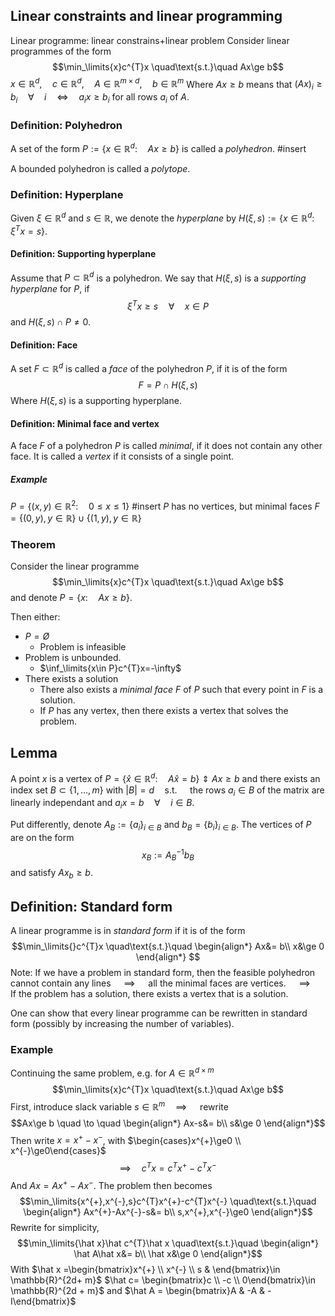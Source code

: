 ## Linear constraints and linear programming
Linear programme: linear constrains+linear problem
Consider linear programmes of the form
$$\min_\limits{x}c^{T}x \quad\text{s.t.}\quad Ax\ge b$$
	$x\in \mathbb{R}^{d}, \quad c\in \mathbb{R}^{d}, \quad A\in \mathbb{R}^{m \times d}, \quad b\in \mathbb{R}^{m}$
	Where $Ax\ge b$ means that $(Ax)_{i}\ge b_{i}\quad\forall\quad i \quad\Leftrightarrow\quad a_{i}x\ge b_{i}$    for all rows $a_{i}$ of $A$.

### Definition: Polyhedron
A set of the form
	$P:=\{x\in \mathbb{R}^{d}: \quad Ax\ge b \}$
is called a *polyhedron*.
#insert 

A bounded polyhedron is called a *polytope*.


### Definition: Hyperplane
Given $\xi \in \mathbb{R}^{d}$ and $s\in \mathbb{R}$, we denote the *hyperplane* by 
$H(\xi ,s):=\{x\in \mathbb{R}^{d}: \quad \xi ^{T}x=s \}.$

#### Definition: Supporting hyperplane
Assume that $P\subset \mathbb{R}^{d}$ is a polyhedron.
We say that $H(\xi ,s)$ is a *supporting hyperplane* for $P$, if
$$\xi ^{T}x\ge s \quad\forall\quad x\in P$$
and $H(\xi ,s)\cap P≠0$.


#### Definition: Face
A set $F\subset \mathbb{R}^{d}$ is called a *face* of the polyhedron $P$, if it is of the form
$$F=P\cap H(\xi ,s)$$
Where $H(\xi ,s)$ is a supporting hyperplane.

#### Definition: Minimal face and vertex
A face $F$ of a polyhedron $P$ is called *minimal*, if it does not contain any other face.
It is called a *vertex* if it consists of a single point.

##### Example
$P=\{(x,y)\in \mathbb{R}^{2}:\quad 0\le x\le1 \}$
#insert 
$P$ has no vertices, but minimal faces 
$F=\{(0,y), y\in \mathbb{R} \}\cup \{(1,y), y\in \mathbb{R} \}$

### Theorem
Consider the linear programme 
$$\min_\limits{x}c^{T}x \quad\text{s.t.}\quad Ax\ge b$$
and denote $P=\{x:\quad Ax\ge b \}$.

Then either:
* $P=Ø$
	* Problem is infeasible
* Problem is unbounded.
	* $\inf_\limits{x\in P}c^{T}x=-\infty$
* There exists a solution
	* There also exists a *minimal face* $F$ of $P$ such that every point in $F$ is a solution.
	* If $P$ has any vertex, then there exists a vertex that solves the problem.

## Lemma
A point $x$ is a vertex of $P=\{\hat x \in \mathbb{R}^{d}: \quad A\hat x=b \}$ 
$\Updownarrow$
$Ax\ge b$ and there exists an index set $B\subset \{1,\dots,m \}$
with $\lvert B \rvert=d \quad\text{s.t.}\quad$ 
the rows $a_{i}\in B$ of the matrix are linearly independant and
$a_{i}x=b \quad\forall\quad i \in B$.

Put differently,
denote $A_{B}:=\{a_{i} \}_{i\in B}$ and  $b_{B}=\{b_{i} \}_{i\in B}$.
The vertices of $P$ are on the form
$$x_{B}:=A_{B}^{-1}b_{B}$$
and satisfy $Ax_{b}\ge b$.

## Definition: Standard form
A linear programme is in *standard form* if it is of the form
$$\min_\limits{}c^{T}x \quad\text{s.t.}\quad \begin{align*}
Ax&=  b\\
x&\ge 0
\end{align*}
$$
Note: If we have a problem in standard form, then the feasible polyhedron cannot contain any lines
$\quad\implies\quad$ all the minimal faces are vertices.
$\quad\implies\quad$ If the problem has a solution, there exists a vertex that is a solution.

One can show that every linear programme can be rewritten in standard form (possibly by increasing the number of variables).

### Example
Continuing the same problem, e.g. for $A\in \mathbb{R}^{d \times m}$
$$\min_\limits{x}c^{T}x \quad\text{s.t.}\quad Ax\ge b$$
First, introduce slack variable $s\in \mathbb{R}^{m}\quad\implies\quad$ rewrite 
$$Ax\ge b \quad \to \quad \begin{align*}
Ax-s&= b\\
s&\ge 0
\end{align*}$$
Then write $x= x^{+}-x^{-}$, with $\begin{cases}x^{+}\ge0 \\ x^{-}\ge0\end{cases}$
$$\implies\quad c^{T}x=c^{T}x^{+}-c^{T}x^{-}$$
And $Ax=Ax^{+}-Ax^{-}$. The problem then becomes
$$\min_\limits{x^{+},x^{-},s}c^{T}x^{+}-c^{T}x^{-} \quad\text{s.t.}\quad \begin{align*}
Ax^{+}-Ax^{-}-s&= b\\
s,x^{+},x^{-}\ge0
\end{align*}$$
Rewrite for simplicity, 
$$\min_\limits{\hat x}\hat c^{T}\hat x \quad\text{s.t.}\quad \begin{align*}
\hat A\hat x&= b\\
\hat x&\ge 0
\end{align*}$$
With $\hat x =\begin{bmatrix}x^{+} \\ x^{-} \\ s & \end{bmatrix}\in \mathbb{R}^{2d+ m}$
$\hat c= \begin{bmatrix}c \\ -c \\ 0\end{bmatrix}\in \mathbb{R}^{2d + m}$  and
$\hat A = \begin{bmatrix}A & -A & -I\end{bmatrix}$
